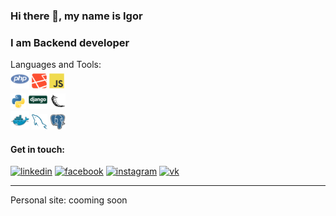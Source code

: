 ### Hi there 👋, my name is Igor
### I am Backend developer

Languages and Tools:  
<img src='https://raw.githubusercontent.com/devicons/devicon/master/icons/php/php-plain.svg' alt='php' height='30'>
<img src='https://raw.githubusercontent.com/devicons/devicon/master/icons/laravel/laravel-plain.svg' alt='php' height='24'>
<img src='https://raw.githubusercontent.com/devicons/devicon/master/icons/javascript/javascript-original.svg' alt='javascript' height='24'>  
<img src='https://raw.githubusercontent.com/devicons/devicon/master/icons/python/python-original.svg' alt='python' height='25'>
<img src='https://raw.githubusercontent.com/devicons/devicon/master/icons/django/django-original.svg' alt='django' height='30'>
<img src='https://raw.githubusercontent.com/devicons/devicon/master/icons/flask/flask-original.svg' alt='flask' height='25'>   
<img src='https://raw.githubusercontent.com/devicons/devicon/master/icons/docker/docker-original.svg' alt='docker' height='30'>
<img src='https://raw.githubusercontent.com/devicons/devicon/master/icons/mysql/mysql-original.svg' alt='mysql' height='25'>
<img src='https://raw.githubusercontent.com/devicons/devicon/master/icons/postgresql/postgresql-original.svg' alt='mysql' height='25'>


#### Get in touch:
[<img src='https://cdn.jsdelivr.net/npm/simple-icons@3.0.1/icons/linkedin.svg' alt='linkedin' height='20'>](https://www.linkedin.com/in/igorshirinkin/)  [<img src='https://cdn.jsdelivr.net/npm/simple-icons@3.0.1/icons/facebook.svg' alt='facebook' height='20'>](https://www.facebook.com/shirinkinigor)  [<img src='https://cdn.jsdelivr.net/npm/simple-icons@3.0.1/icons/instagram.svg' alt='instagram' height='20'>](https://www.instagram.com/igorshirinkin/)  [<img src='https://cdn.jsdelivr.net/npm/simple-icons@3.0.1/icons/vk.svg' alt='vk' height='20'>](https://vk.com/igorshirinkin)  
_________
Personal site: cooming soon
